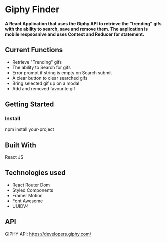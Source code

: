 # Giphy Finder

#### A React Application that uses the Giphy API to retrieve the "trending" gifs with the ability to search, save and remove them. The aaplication is mobile respsosnive and uses Context and Reducer for statement.

## Current Functions
- Retrieve "Trending" gifs
- The ability to Search for gifs
- Error prompt if string is empty on Search submit
- A clear button to clear searched gifs
- Bring selected gif up on a modal
- Add and removed favourite gif

## Getting Started

### Install
npm install your-project

## Built With
React JS

## Technologies used
- React Router Dom
- Styled Components
- Framer Motion
- Font Awesome
- UUIDV4

## API
GIPHY API: https://developers.giphy.com/

